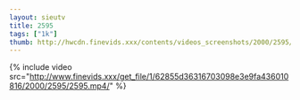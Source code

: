 ```yaml
--- 
layout: sieutv
title: 2595
tags: ["1k"]
thumb: http://hwcdn.finevids.xxx/contents/videos_screenshots/2000/2595/preview.mp4.jpg
---
```

{% include video src="http://www.finevids.xxx/get_file/1/62855d36316703098e3e9fa436010816/2000/2595/2595.mp4/" %} 
